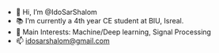- 👋 Hi, I’m @IdoSarShalom
- :books: I’m currently a 4th year CE student at BIU, Isreal. 
- :rocket: Main Interests: Machine/Deep learning, Signal Processing
- 📫 idosarshalom@gmail.com
